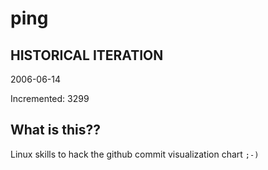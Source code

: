 # ping

## HISTORICAL ITERATION
2006-06-14

Incremented: 3299

## What is this?? 
Linux skills to hack the github commit visualization chart `;-)`
